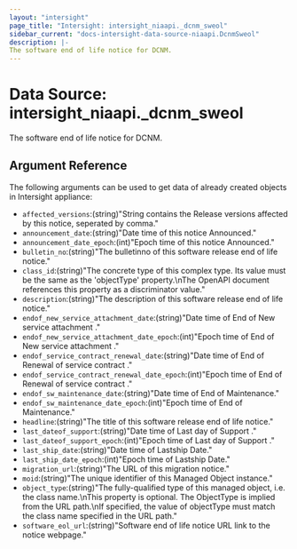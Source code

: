 ```yaml
---
layout: "intersight"
page_title: "Intersight: intersight_niaapi._dcnm_sweol"
sidebar_current: "docs-intersight-data-source-niaapi.DcnmSweol"
description: |-
The software end of life notice for DCNM.
---
```


# Data Source: intersight_niaapi._dcnm_sweol
The software end of life notice for DCNM.
## Argument Reference
The following arguments can be used to get data of already created objects in Intersight appliance:
* `affected_versions`:(string)"String contains the Release versions affected by this notice, seperated by comma."
* `announcement_date`:(string)"Date time of this notice Announced."
* `announcement_date_epoch`:(int)"Epoch time of this notice Announced."
* `bulletin_no`:(string)"The bulletinno of this software release end of life notice."
* `class_id`:(string)"The concrete type of this complex type. Its value must be the same as the 'objectType' property.\nThe OpenAPI document references this property as a discriminator value."
* `description`:(string)"The description of this software release end of life notice."
* `endof_new_service_attachment_date`:(string)"Date time of End of New service attachment ."
* `endof_new_service_attachment_date_epoch`:(int)"Epoch time of End of New service attachment ."
* `endof_service_contract_renewal_date`:(string)"Date time of End of Renewal of service contract ."
* `endof_service_contract_renewal_date_epoch`:(int)"Epoch time of End of Renewal of service contract ."
* `endof_sw_maintenance_date`:(string)"Date time of End of Maintenance."
* `endof_sw_maintenance_date_epoch`:(int)"Epoch time of End of Maintenance."
* `headline`:(string)"The title of this software release end of life notice."
* `last_dateof_support`:(string)"Date time of Last day of Support ."
* `last_dateof_support_epoch`:(int)"Epoch time of Last day of Support ."
* `last_ship_date`:(string)"Date time of Lastship Date."
* `last_ship_date_epoch`:(int)"Epoch time of Lastship Date."
* `migration_url`:(string)"The URL of this migration notice."
* `moid`:(string)"The unique identifier of this Managed Object instance."
* `object_type`:(string)"The fully-qualified type of this managed object, i.e. the class name.\nThis property is optional. The ObjectType is implied from the URL path.\nIf specified, the value of objectType must match the class name specified in the URL path."
* `software_eol_url`:(string)"Software end of life notice URL link to the notice webpage."

